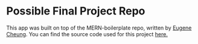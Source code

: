 # Possible Final Project Repo

This app was built on top of the MERN-boilerplate repo, written by [Eugene Cheung](https://github.com/arkon).
You can find the source code used for this project [here.](https://github.com/arkon/MERN-boilerplate.git)